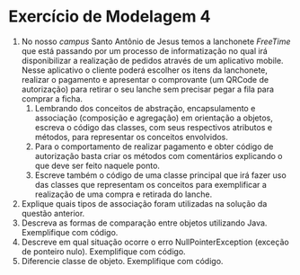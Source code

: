 # Exercício de Modelagem 4

1. No nosso *campus* Santo Antônio de Jesus temos a lanchonete *FreeTime* que está passando por um processo de informatização no qual irá disponibilizar a realização de pedidos através de um aplicativo mobile. Nesse aplicativo o cliente poderá escolher os itens da lanchonete, realizar o pagamento e apresentar o comprovante (um QRCode de autorização) para retirar o seu lanche sem precisar pegar a fila para comprar a ficha. 
    1. Lembrando dos conceitos de abstração, encapsulamento e associação (composição e agregação) em orientação a objetos, escreva o código das classes, com seus respectivos atributos e métodos, para representar os conceitos envolvidos. 
    1. Para o comportamento de realizar pagamento e obter código de autorização basta criar os métodos com comentários explicando o que deve ser feito naquele ponto.
    1. Escreve também o código de uma classe principal que irá fazer uso das classes que representam os conceitos para exemplificar a realização de uma compra e retirada do lanche. 
2. Explique quais tipos de associação foram utilizadas na solução da questão anterior.
3. Descreva as formas de comparação entre objetos utilizando Java. Exemplifique com código.
4. Descreve em qual situação ocorre o erro NullPointerException (exceção de ponteiro nulo). Exemplifique com código.
5. Diferencie classe de objeto. Exemplifique com código.
